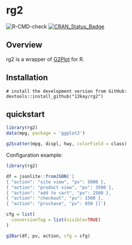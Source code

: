 # rg2

![R-CMD-check](https://github.com/13kay/rg2/workflows/R-CMD-check/badge.svg)
[![CRAN\_Status\_Badge](https://www.r-pkg.org/badges/version/rg2)](https://cran.r-project.org/package=rg2)

## Overview

rg2 is a wrapper of [G2Plot](https://g2plot.antv.vision/) for R.

## Installation

```
# install the development version from GitHub:
devtools::install_github("13kay/rg2")
```

## quickstart

``` r
library(rg2)
data(mpg, package = 'ggplot2')

g2Scatter(mpg, displ, hwy, colorField = class)
```

Configuration example:

```r
library(rg2)

df = jsonlite::fromJSON('[
{ "action": "site view", "pv": 5000 },
{ "action": "product view", "pv": 3500 },
{ "action": "add to cart", "pv": 2500 },
{ "action": "checkout", "pv": 1500 },
{ "action": "pruchase", "pv": 850 }]')

cfg = list(
  conversionTag = list(visible=TRUE)
)

g2Bar(df, pv, action, cfg = cfg)
```
